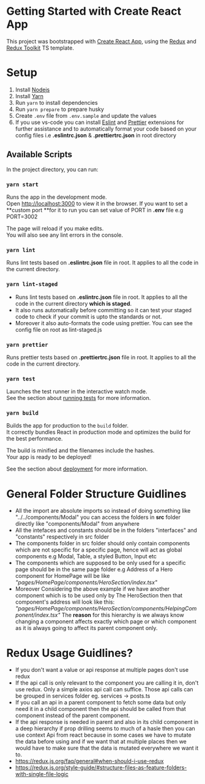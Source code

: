 # Getting Started with Create React App

This project was bootstrapped with [Create React App](https://github.com/facebook/create-react-app), using the [Redux](https://redux.js.org/) and [Redux Toolkit](https://redux-toolkit.js.org/) TS template.

# Setup

1. Install [Nodejs](https://nodejs.org/en/download/)
2. Install [Yarn](https://classic.yarnpkg.com/lang/en/docs/install/)
3. Run `yarn` to install dependencies
4. Run `yarn prepare` to prepare husky
5. Create `.env` file from `.env.sample` and update the values
6. If you use vs-code you can install [Eslint](http://https://marketplace.visualstudio.com/items?itemName=dbaeumer.vscode-eslint 'Eslint') and [Prettier](https://marketplace.visualstudio.com/items?itemName=esbenp.prettier-vscode 'Prettier') extensions for further assistance and to automatically format your code based on your config files i.e **.eslintrc.json** & **.prettiertrc.json** in root directory

## Available Scripts

In the project directory, you can run:

### `yarn start`

Runs the app in the development mode.<br />
Open [http://localhost:3000](http://localhost:3000) to view it in the browser.
If you want to set a **custom port **for it to run you can set value of PORT in **.env** file
e.g PORT=3002

The page will reload if you make edits.<br />
You will also see any lint errors in the console.

### `yarn lint`

Runs lint tests based on **.eslintrc.json** file in root. It applies to all the code in the current directory.

### `yarn lint-staged`

-   Runs lint tests based on **.eslintrc.json** file in root. It applies to all the code in the current directory **which is staged**.
-   It also runs automatically before committing so it can test your staged code to check if your commit is upto the standards or not.
-   Moreover it also auto-formats the code using prettier.
    You can see the config file on root as lint-staged.js

### `yarn prettier`

Runs prettier tests based on **.prettiertrc.json** file in root. It applies to all the code in the current directory.

### `yarn test`

Launches the test runner in the interactive watch mode.<br />
See the section about [running tests](https://facebook.github.io/create-react-app/docs/running-tests) for more information.

### `yarn build`

Builds the app for production to the `build` folder.<br />
It correctly bundles React in production mode and optimizes the build for the best performance.

The build is minified and the filenames include the hashes.<br />
Your app is ready to be deployed!

See the section about [deployment](https://facebook.github.io/create-react-app/docs/deployment) for more information.

# General Folder Structure Guidlines

-   All the import are absolute imports so instead of doing something like "../../components/Modal" you can access the folders in **src** folder directly like "components/Modal" from anywhere
-   All the intefaces and constants should be in the folders "interfaces" and "constants" respectively in src folder
-   The components folder in src folder should only contain components which are not specific for a specific page, hence will act as global components e.g Modal, Table, a styled Button, Input etc
-   The components which are supposed to be only used for a specific page should be in the same page folder
    e.g Address of a Hero component for HomePage will be like _"pages/HomePage/components/HeroSection/index.tsx"_
-   Moreover Considering the above example if we have another component which is to be used only by The HeroSection then that component's address will look like this:
    _"pages/HomePage/components/HeroSection/components/HelpingComponent/index.tsx"_
    The **reason** for this hierarchy is we always know changing a component affects exactly which page or which component as it is always going to affect its parent component only.

# Redux Usage Guidlines?

-   If you don't want a value or api response at multiple pages don't use redux
-   If the api call is only relevant to the component you are calling it in, don't use redux. Only a simple axios api call can suffice. Those api calls can be grouped in services folder eg. services -> posts.ts
-   If you call an api in a parent component to fetch some data but only need it in a child component then the api should be called from that component instead of the parent component.
-   If the api response is needed in parent and also in its child component in a deep hierarchy if prop drilling seems to much of a hasle then you can use context Api from react because in some cases we have to mutate the data before using and if we want that at multiple places then we would have to make sure that the data is mutated everywhere we want it to.
-   https://redux.js.org/faq/general#when-should-i-use-redux
-   https://redux.js.org/style-guide/#structure-files-as-feature-folders-with-single-file-logic
